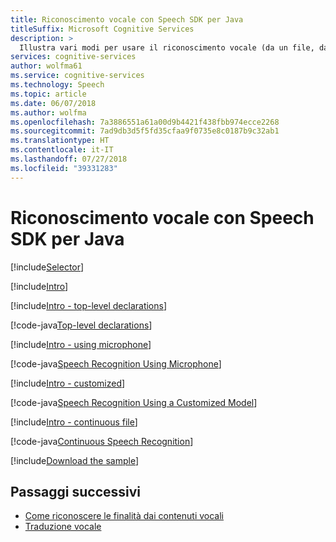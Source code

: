 ```yaml
---
title: Riconoscimento vocale con Speech SDK per Java
titleSuffix: Microsoft Cognitive Services
description: >
  Illustra vari modi per usare il riconoscimento vocale (da un file, dal microfono, con un modello personalizzato, in modo continuo o monofase) con Speech SDK per Java.
services: cognitive-services
author: wolfma61
ms.service: cognitive-services
ms.technology: Speech
ms.topic: article
ms.date: 06/07/2018
ms.author: wolfma
ms.openlocfilehash: 7a3886551a61a00d9b4421f438fbb974ecce2268
ms.sourcegitcommit: 7ad9db3d5f5fd35cfaa9f0735e8c0187b9c32ab1
ms.translationtype: HT
ms.contentlocale: it-IT
ms.lasthandoff: 07/27/2018
ms.locfileid: "39331283"
---
```

# <a name="recognize-speech-by-using-the-speech-sdk-for-java"></a>Riconoscimento vocale con Speech SDK per Java

[!include[Selector](../../../includes/cognitive-services-speech-service-how-to-recognize-speech-selector.md)]

[!include[Intro](../../../includes/cognitive-services-speech-service-how-to-recognize-speech-intro.md)]

[!include[Intro - top-level declarations](../../../includes/cognitive-services-speech-service-how-to-toplevel-declarations.md)]

[!code-java[Top-level declarations](~/samples-cognitive-services-speech-sdk/samples/java/jre/console/src/com/microsoft/cognitiveservices/speech/samples/console/SpeechRecognitionSamples.java#toplevel)]

[!include[Intro - using microphone](../../../includes/cognitive-services-speech-service-how-to-recognize-speech-microphone.md)]

[!code-java[Speech Recognition Using Microphone](~/samples-cognitive-services-speech-sdk/samples/java/jre/console/src/com/microsoft/cognitiveservices/speech/samples/console/SpeechRecognitionSamples.java#recognitionWithMicrophone)]

[!include[Intro - customized](../../../includes/cognitive-services-speech-service-how-to-recognize-speech-customized.md)]

[!code-java[Speech Recognition Using a Customized Model](~/samples-cognitive-services-speech-sdk/samples/java/jre/console/src/com/microsoft/cognitiveservices/speech/samples/console/SpeechRecognitionSamples.java#recognitionCustomized)]

[!include[Intro - continuous file](../../../includes/cognitive-services-speech-service-how-to-recognize-speech-continuous.md)]

[!code-java[Continuous Speech Recognition](~/samples-cognitive-services-speech-sdk/samples/java/jre/console/src/com/microsoft/cognitiveservices/speech/samples/console/SpeechRecognitionSamples.java#recognitionContinuousWithFile)]

[!include[Download the sample](../../../includes/cognitive-services-speech-service-speech-sdk-sample-download-h2.md)]

## <a name="next-steps"></a>Passaggi successivi

- [Come riconoscere le finalità dai contenuti vocali](how-to-recognize-intents-from-speech-java.md)
- [Traduzione vocale](how-to-translate-speech-java.md)

